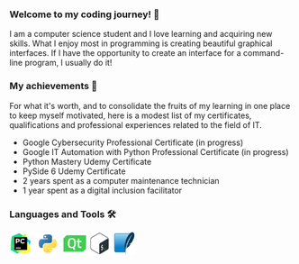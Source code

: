 ### Welcome to my coding journey! 👋

I am a computer science student and I love learning and acquiring new skills.
What I enjoy most in programming is creating beautiful graphical interfaces.
If I have the opportunity to create an interface for a command-line program, I usually do it!

### My achievements 💎

For what it's worth, and to consolidate the fruits of my learning in one place to keep myself motivated,
here is a modest list of my certificates, qualifications and professional experiences related to the field of IT.

- Google Cybersecurity Professional Certificate (in progress)
- Google IT Automation with Python Professional Certificate (in progress)
- Python Mastery Udemy Certificate
- PySide 6 Udemy Certificate
- 2 years spent as a computer maintenance technician
- 1 year spent as a digital inclusion facilitator

### Languages and Tools 🛠️

<div>
  <img src="https://github.com/devicons/devicon/blob/master/icons/pycharm/pycharm-original.svg" title="PyCharm" alt="PyCharm" width="40" height="40"/>&nbsp;
  <img src="https://github.com/devicons/devicon/blob/master/icons/python/python-original.svg" title="Python" alt="Python" width="40" height="40"/>&nbsp;
  <img src="https://github.com/devicons/devicon/blob/master/icons/qt/qt-original.svg" title="Qt" **alt="Qt" width="40" height="40"/>
  <img src="https://github.com/devicons/devicon/blob/master/icons/bash/bash-original.svg" title="Bash" **alt="Bash" width="40" height="40"/>
  <img src="https://github.com/devicons/devicon/blob/master/icons/sqlite/sqlite-original.svg" title="SQLite" **alt="SQLite" width="40" height="40"/>
</div>
